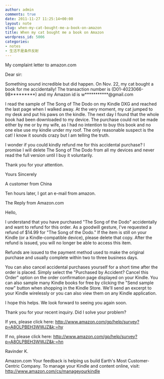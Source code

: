 ```yaml
---
author: admin
comments: true
date: 2011-11-27 11:25:14+00:00
layout: note
slug: when-my-cat-bought-me-a-book-on-amazon
title: When my cat bought me a book on Amazon
wordpress_id: 5006
categories:
- notes
- 生活不是条件反射
---
```


My complaint letter to amazon.com

Dear sir:

Something sound incredible but did happen. On Nov. 22, my cat bought a book for me accidentally! The transaction number is (D01-4023066-98*********) and my Amazon id is w***********@gmail.com

I read the sample of The Song of The Dodo on my Kindle DXG and reached the last page when I walked away. At the very moment, my cat jumped to my desk and put his paws on the kindle. The next day I found that the whole book had been downloaded to my device. The purchase could not be made either by me or by my wife, as I had no intention to buy this book and no one else use my kindle under my roof. The only reasonable suspect is the cat! I know it sounds crazy but I am telling the truth.

I wonder if you could kindly refund me for this accidental purchase? I promise I will delete The Song of The Dodo from all my devices and never read the full version until I buy it voluntarily.

Thank you for your attention.

Yours Sincerely

A customer from China

Ten hours later, I got an e-mail from amazon.

The Reply from Amazon.com

Hello,

I understand that you have purchased "The Song of the Dodo" accidentally and want to refund for this order. As a goodwill gesture, I've requested a refund of $14.99 for "The Song of the Dodo." If the item is still on your Kindle (or a Kindle-compatible device), please delete that copy. After the refund is issued, you will no longer be able to access this item.

Refunds are issued to the payment method used to make the original purchase and usually complete within two to three business days.

You can also cancel accidental purchases yourself for a short time after the order is placed. Simply select the "Purchased by Accident? Cancel this Order" option on the order confirmation page displayed on your Kindle. You can also sample many Kindle books for free by clicking the "Send sample now" button when shopping in the Kindle Store. We'll send an excerpt to your Kindle wirelessly or you can also view them on any Kindle application.

I hope this helps. We look forward to seeing you again soon.

Thank you for your recent inquiry. Did I solve your problem?

If yes, please click here:
http://www.amazon.com/gp/help/survey?p=A8OLPBEH3WWJZ&k;=hy

If no, please click here:
http://www.amazon.com/gp/help/survey?p=A8OLPBEH3WWJZ&k;=hn



Ravinder K.

Amazon.com
Your feedback is helping us build Earth's Most Customer-Centric Company.
To manage your Kindle and content online, visit:
http://www.amazon.com/cs/manageyourkindle

